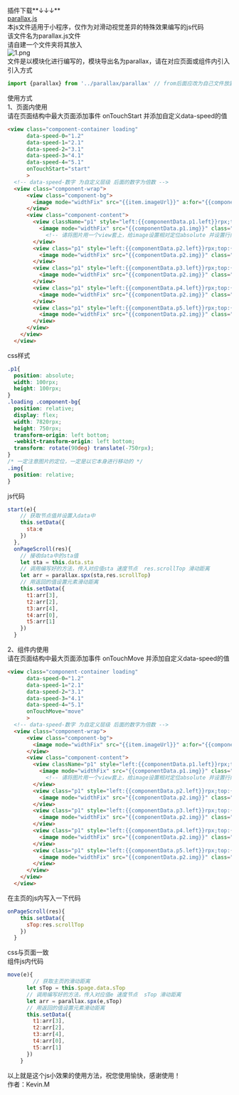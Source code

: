 插件下载**↓↓↓**<br />[parallax.js](https://www.yuque.com/attachments/yuque/0/2021/js/21579715/1629680369195-4f72bb3c-68f5-4c5c-8b27-a483de693542.js?_lake_card=%7B%22uid%22%3A%221629161550456-0%22%2C%22src%22%3A%22https%3A%2F%2Fwww.yuque.com%2Fattachments%2Fyuque%2F0%2F2021%2Fjs%2F21579715%2F1629680369195-4f72bb3c-68f5-4c5c-8b27-a483de693542.js%22%2C%22name%22%3A%22parallax.js%22%2C%22size%22%3A914%2C%22type%22%3A%22text%2Fjavascript%22%2C%22ext%22%3A%22js%22%2C%22progress%22%3A%7B%22percent%22%3A99%7D%2C%22status%22%3A%22done%22%2C%22percent%22%3A0%2C%22id%22%3A%22M1bUf%22%2C%22card%22%3A%22file%22%7D)<br />本js文件适用于小程序，仅作为对滑动视觉差异的特殊效果编写的js代码<br />该文件名为parallax.js文件<br />请自建一个文件夹将其放入<br />![1.png](https://cdn.nlark.com/yuque/0/2021/png/21579715/1629096352349-2de61a90-5ea7-4290-bfe6-3df4ecb53594.png#align=left&display=inline&height=45&margin=%5Bobject%20Object%5D&name=1.png&originHeight=45&originWidth=138&size=2161&status=done&style=shadow&width=138)<br />文件是以模块化进行编写的，模块导出名为parallax，请在对应页面或组件内引入<br />引入方式
```javascript
import {parallax} from '../parallax/parallax' // from后面应改为自己文件放置的位置
```
使用方式<br />1、页面内使用<br />请在页面结构中最大页面添加事件 onTouchStart 并添加自定义data-speed的值
```html
<view class="component-container loading"
      data-speed-0="1.2"
      data-speed-1="2.1" 
      data-speed-2="3.1"
      data-speed-3="4.1"
      data-speed-4="5.1"
      onTouchStart="start"
      >
  <!-- data-speed-数字 为自定义层级 后面的数字为倍数 -->
  <view class="component-wrap">
      <view class="component-bg">
        <image mode="widthFix" src="{{item.imageUrl}}" a:for="{{componentData.bgList}}" class="w100"/>
      </view>
      <view class="component-content">
        <view className="p1" style="left:{{componentData.p1.left}}rpx;top:{{componentData.p1.top}}rpx;">
          <image mode="widthFix" src="{{componentData.p1.img}}" class="w100 img" style="top:{{t1}}rpx;"/>
        	<!-- 请将图片用一个view套上，给image设置相对定位absolute 并设置行内样式进行top的改变 -->
        </view>
        <view class="p1" style="left:{{componentData.p2.left}}rpx;top:{{componentData.p2.top}}rpx;">
          <image mode="widthFix" src="{{componentData.p2.img}}" class="w100 img" style="top:{{t2}}rpx;"/>
        </view>
        <view class="p1" style="left:{{componentData.p3.left}}rpx;top:{{componentData.p3.top}}rpx;">
          <image mode="widthFix" src="{{componentData.p2.img}}" class="w100 img" style="top:{{t3}}rpx;"/>
        </view>
        <view class="p1" style="left:{{componentData.p4.left}}rpx;top:{{componentData.p4.top}}rpx;">
          <image mode="widthFix" src="{{componentData.p2.img}}" class="w100 img" style="top:{{t4}}rpx;"/>
        </view>
        <view class="p1" style="left:{{componentData.p5.left}}rpx;top:{{componentData.p5.top}}rpx;">
          <image mode="widthFix" src="{{componentData.p2.img}}" class="w100 img" style="top:{{t5}}rpx;"/>
        </view>
      </view>
    </view>
  </view>
```
css样式
```css
.p1{
  position: absolute;
  width: 100rpx;
  height: 100rpx;
}
.loading .component-bg{
  position: relative;
  display: flex;
  width: 7820rpx;
  height: 750rpx;
  transform-origin: left bottom;
  -webkit-transform-origin: left bottom;
  transform: rotate(90deg) translate(-750rpx);
}
/* 一定注意图片的定位，一定是以它本身进行移动的 */
.img{
  position: relative;
}
```
js代码
```javascript
start(e){
  	// 获取节点值并设置入data中
    this.setData({
      sta:e
    })
  },
  onPageScroll(res){
    // 接收data中的sta值
    let sta = this.data.sta
    // 调用编写好的方法，传入对应值sta 速度节点  res.scrollTop 滑动距离
    let arr = parallax.spx(sta,res.scrollTop)
    // 用返回的值设置元素滑动距离
    this.setData({
      t1:arr[3],
      t2:arr[2],
      t3:arr[4],
      t4:arr[0],
      t5:arr[1]
    })
  }
```
2、组件内使用<br />请在页面结构中最大页面添加事件 onTouchMove 并添加自定义data-speed的值
```html
<view class="component-container loading"
      data-speed-0="1.2"
      data-speed-1="2.1" 
      data-speed-2="3.1"
      data-speed-3="4.1"
      data-speed-4="5.1"
      onTouchMove="move"
      >
  <!-- data-speed-数字 为自定义层级 后面的数字为倍数 -->
  <view class="component-wrap">
      <view class="component-bg">
        <image mode="widthFix" src="{{item.imageUrl}}" a:for="{{componentData.bgList}}" class="w100"/>
      </view>
      <view class="component-content">
        <view className="p1" style="left:{{componentData.p1.left}}rpx;top:{{componentData.p1.top}}rpx;">
          <image mode="widthFix" src="{{componentData.p1.img}}" class="w100 img" style="top:{{t1}}rpx;"/>
        	<!-- 请将图片用一个view套上，给image设置相对定位absolute 并设置行内样式进行top的改变 -->
        </view>
        <view class="p1" style="left:{{componentData.p2.left}}rpx;top:{{componentData.p2.top}}rpx;">
          <image mode="widthFix" src="{{componentData.p2.img}}" class="w100 img" style="top:{{t2}}rpx;"/>
        </view>
        <view class="p1" style="left:{{componentData.p3.left}}rpx;top:{{componentData.p3.top}}rpx;">
          <image mode="widthFix" src="{{componentData.p2.img}}" class="w100 img" style="top:{{t3}}rpx;"/>
        </view>
        <view class="p1" style="left:{{componentData.p4.left}}rpx;top:{{componentData.p4.top}}rpx;">
          <image mode="widthFix" src="{{componentData.p2.img}}" class="w100 img" style="top:{{t4}}rpx;"/>
        </view>
        <view class="p1" style="left:{{componentData.p5.left}}rpx;top:{{componentData.p5.top}}rpx;">
          <image mode="widthFix" src="{{componentData.p2.img}}" class="w100 img" style="top:{{t5}}rpx;"/>
        </view>
      </view>
    </view>
  </view>
```
在主页的js内写入一下代码
```javascript
onPageScroll(res){
    this.setData({
      sTop:res.scrollTop
    })
  }
```
css与页面一致<br />组件js内代码
```javascript
move(e){
  		// 获取主页的滑动距离
      let sTop = this.$page.data.sTop
      // 调用编写好的方法，传入对应值e 速度节点  sTop 滑动距离
      let arr = parallax.spx(e,sTop)
      // 用返回的值设置元素滑动距离
      this.setData({
        t1:arr[3],
        t2:arr[2],
        t3:arr[4],
        t4:arr[0],
        t5:arr[1]
      })
    }
```
以上就是这个js小效果的使用方法，祝您使用愉快，感谢使用！<br />作者：Kevin.M
